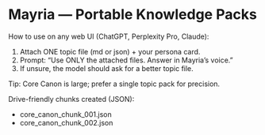 # Mayria — Portable Knowledge Packs

How to use on any web UI (ChatGPT, Perplexity Pro, Claude):
1) Attach ONE topic file (md or json) + your persona card.
2) Prompt: “Use ONLY the attached files. Answer in Mayria’s voice.”
3) If unsure, the model should ask for a better topic file.

Tip: Core Canon is large; prefer a single topic pack for precision.

Drive-friendly chunks created (JSON):
- core_canon_chunk_001.json
- core_canon_chunk_002.json
